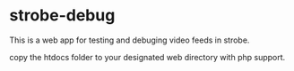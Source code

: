 strobe-debug
============

This is a web app for testing and debuging video feeds in strobe.

copy the htdocs folder to your designated web directory with php support.
